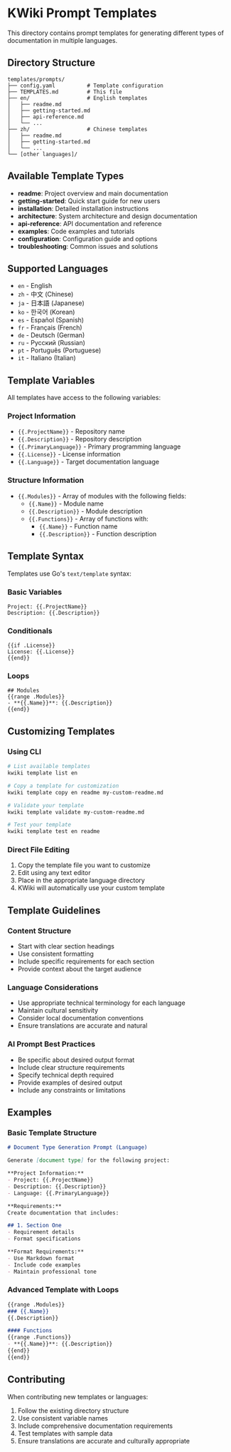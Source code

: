 # KWiki Prompt Templates

This directory contains prompt templates for generating different types of documentation in multiple languages.

## Directory Structure

```
templates/prompts/
├── config.yaml          # Template configuration
├── TEMPLATES.md         # This file
├── en/                  # English templates
│   ├── readme.md
│   ├── getting-started.md
│   ├── api-reference.md
│   └── ...
├── zh/                  # Chinese templates
│   ├── readme.md
│   ├── getting-started.md
│   └── ...
└── [other languages]/
```

## Available Template Types

- **readme**: Project overview and main documentation
- **getting-started**: Quick start guide for new users
- **installation**: Detailed installation instructions
- **architecture**: System architecture and design documentation
- **api-reference**: API documentation and reference
- **examples**: Code examples and tutorials
- **configuration**: Configuration guide and options
- **troubleshooting**: Common issues and solutions

## Supported Languages

- `en` - English
- `zh` - 中文 (Chinese)
- `ja` - 日本語 (Japanese)
- `ko` - 한국어 (Korean)
- `es` - Español (Spanish)
- `fr` - Français (French)
- `de` - Deutsch (German)
- `ru` - Русский (Russian)
- `pt` - Português (Portuguese)
- `it` - Italiano (Italian)

## Template Variables

All templates have access to the following variables:

### Project Information
- `{{.ProjectName}}` - Repository name
- `{{.Description}}` - Repository description
- `{{.PrimaryLanguage}}` - Primary programming language
- `{{.License}}` - License information
- `{{.Language}}` - Target documentation language

### Structure Information
- `{{.Modules}}` - Array of modules with the following fields:
  - `{{.Name}}` - Module name
  - `{{.Description}}` - Module description
  - `{{.Functions}}` - Array of functions with:
    - `{{.Name}}` - Function name
    - `{{.Description}}` - Function description

## Template Syntax

Templates use Go's `text/template` syntax:

### Basic Variables
```
Project: {{.ProjectName}}
Description: {{.Description}}
```

### Conditionals
```
{{if .License}}
License: {{.License}}
{{end}}
```

### Loops
```
## Modules
{{range .Modules}}
- **{{.Name}}**: {{.Description}}
{{end}}
```

## Customizing Templates

### Using CLI
```bash
# List available templates
kwiki template list en

# Copy a template for customization
kwiki template copy en readme my-custom-readme.md

# Validate your template
kwiki template validate my-custom-readme.md

# Test your template
kwiki template test en readme
```

### Direct File Editing
1. Copy the template file you want to customize
2. Edit using any text editor
3. Place in the appropriate language directory
4. KWiki will automatically use your custom template

## Template Guidelines

### Content Structure
- Start with clear section headings
- Use consistent formatting
- Include specific requirements for each section
- Provide context about the target audience

### Language Considerations
- Use appropriate technical terminology for each language
- Maintain cultural sensitivity
- Consider local documentation conventions
- Ensure translations are accurate and natural

### AI Prompt Best Practices
- Be specific about desired output format
- Include clear structure requirements
- Specify technical depth required
- Provide examples of desired output
- Include any constraints or limitations

## Examples

### Basic Template Structure
```markdown
# Document Type Generation Prompt (Language)

Generate [document type] for the following project:

**Project Information:**
- Project: {{.ProjectName}}
- Description: {{.Description}}
- Language: {{.PrimaryLanguage}}

**Requirements:**
Create documentation that includes:

## 1. Section One
- Requirement details
- Format specifications

**Format Requirements:**
- Use Markdown format
- Include code examples
- Maintain professional tone
```

### Advanced Template with Loops
```markdown
{{range .Modules}}
### {{.Name}}
{{.Description}}

#### Functions
{{range .Functions}}
- **{{.Name}}**: {{.Description}}
{{end}}
{{end}}
```

## Contributing

When contributing new templates or languages:

1. Follow the existing directory structure
2. Use consistent variable names
3. Include comprehensive documentation requirements
4. Test templates with sample data
5. Ensure translations are accurate and culturally appropriate
